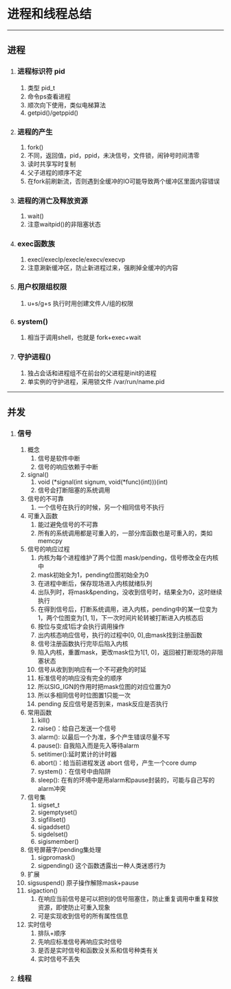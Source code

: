 # 进程和线程总结
---
## 进程
1. ### 进程标识符 pid
   1. 类型 pid_t
   2. 命令ps查看进程
   3. 顺次向下使用，类似电梯算法
   4. getpid()/getppid()

2. ### 进程的产生
   1. fork()
   2. 不同，返回值，pid，ppid，未决信号，文件锁，闹钟号时间清零
   3. 读时共享写时复制
   4. 父子进程的顺序不定
   5. 在fork前刷新流，否则遇到全缓冲的IO可能导致两个缓冲区里面内容错误

3. ### 进程的消亡及释放资源
   1. wait()
   2. 注意waitpid()的非阻塞状态

4. ### exec函数族
   1. execl/execlp/execle/execv/execvp
   2. 注意涮新缓冲区，防止新进程过来，强刷掉全缓冲的内容

5. ### 用户权限组权限
   1. u+s/g+s 执行时用创建文件人/组的权限

6. ### system()
   1. 相当于调用shell，也就是 fork+exec+wait

7. ### 守护进程()
   1. 独占会话和进程组不在前台的父进程是init的进程
   2. 单实例的守护进程，采用锁文件 /var/run/name.pid

---
## 并发
1. ### 信号
   1. 概念
      1. 信号是软件中断
      2. 信号的响应依赖于中断
   2. signal()
      1. void (*signal(int signum, void(*func)(int)))(int)
      2. 信号会打断阻塞的系统调用
   3. 信号的不可靠
      1. 一个信号在执行的时候，另一个相同信号不执行
   4. 可重入函数
      1. 能过避免信号的不可靠
      2. 所有的系统调用都是可重入的，一部分库函数也是可重入的，类如memcpy
   5. 信号的响应过程
      1. 内核为每个进程维护了两个位图 mask/pending，信号修改全在内核中
      2. mask初始全为1，pending位图初始全为0
      3. 在进程中断后，保存现场进入内核就绪队列
      4. 出队列时，将mask&pending，没收到信号时，结果全为0，这时继续执行
      5. 在得到信号后，打断系统调用，进入内核，pending中的某一位变为1，两个位图变为[1, 1]，下一次时间片轮转被打断进入内核态后
      6. 按位与变成1后才会执行调用操作
      7. 出内核态响应信号，执行的过程中[0, 0],由mask找到注册函数
      8. 信号注册函数执行完毕后陷入内核
      9. 陷入内核，重置mask，更改mask位为1[1, 0]，返回被打断现场的非阻塞状态
      10. 信号从收到到响应有一个不可避免的时延
      11. 标准信号的响应没有完全的顺序
      12. 所以SIG_IGN的作用时把mask位图的对应位置为0
      13. 所以多相同信号时位图置1只能一次
      14. pending 反应信号是否到来，mask反应是否执行
   6. 常用函数
      1. kill()
      2. raise()：给自己发送一个信号
      3. alarm(): 以最后一个为准，多个产生错误尽量不写
      4. pause(): 自我陷入而是先入等待alarm
      5. setitimer():延时累计的计时器
      6. abort()：给当前进程发送 abort 信号，产生一个core dump
      7. system()：在信号中由陷阱
      8. sleep(): 在有的环境中是用alarm和pause封装的，可能与自己写的alarm冲突
   7. 信号集
      1. sigset_t
      2. sigemptyset()
      3. sigfillset()
      4. sigaddset()
      5. sigdelset()
      6. sigismember()
   8. 信号屏蔽字/pending集处理
      1. sigpromask()
      2. sigpending() 这个函数透露出一种人类迷惑行为
   9.  扩展
      1. sigsuspend() 原子操作解除mask+pause
      2. sigaction()
         1. 在响应当前信号是可以把别的信号阻塞住，防止重复调用中重复释放资源，即使防止可重入现象
         2. 可是实现收到信号的所有属性信息
   10. 实时信号
       1. 排队+顺序
       2. 先响应标准信号再响应实时信号
       3. 是否是实时信号和函数没关系和信号种类有关
       4. 实时信号不丢失
2. ### 线程
